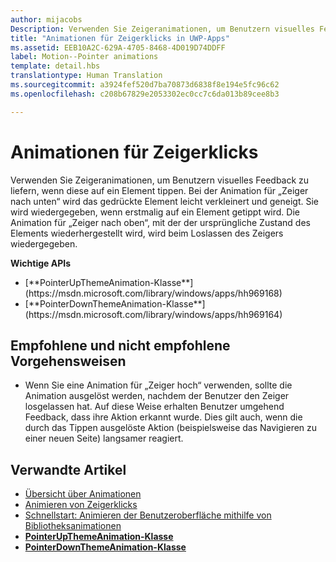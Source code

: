 ```yaml
---
author: mijacobs
Description: Verwenden Sie Zeigeranimationen, um Benutzern visuelles Feedback zu liefern, wenn diese auf ein Element tippen.
title: "Animationen für Zeigerklicks in UWP-Apps"
ms.assetid: EEB10A2C-629A-4705-8468-4D019D74DDFF
label: Motion--Pointer animations
template: detail.hbs
translationtype: Human Translation
ms.sourcegitcommit: a3924fef520d7ba70873d6838f8e194e5fc96c62
ms.openlocfilehash: c208b67829e2053302ec0cc7c6da013b89cee8b3

---
```


# <a name="pointer-click-animations"></a>Animationen für Zeigerklicks

<link rel="stylesheet" href="https://az835927.vo.msecnd.net/sites/uwp/Resources/css/custom.css">

Verwenden Sie Zeigeranimationen, um Benutzern visuelles Feedback zu liefern, wenn diese auf ein Element tippen. Bei der Animation für „Zeiger nach unten“ wird das gedrückte Element leicht verkleinert und geneigt. Sie wird wiedergegeben, wenn erstmalig auf ein Element getippt wird. Die Animation für „Zeiger nach oben“, mit der der ursprüngliche Zustand des Elements wiederhergestellt wird, wird beim Loslassen des Zeigers wiedergegeben.


<div class="important-apis" >
<b>Wichtige APIs</b><br/>
<ul>
<li>[**PointerUpThemeAnimation-Klasse**](https://msdn.microsoft.com/library/windows/apps/hh969168)</li>
<li>[**PointerDownThemeAnimation-Klasse**](https://msdn.microsoft.com/library/windows/apps/hh969164)</li>
</ul>
</div>


## <a name="dos-and-donts"></a>Empfohlene und nicht empfohlene Vorgehensweisen

-   Wenn Sie eine Animation für „Zeiger hoch“ verwenden, sollte die Animation ausgelöst werden, nachdem der Benutzer den Zeiger losgelassen hat. Auf diese Weise erhalten Benutzer umgehend Feedback, dass ihre Aktion erkannt wurde. Dies gilt auch, wenn die durch das Tippen ausgelöste Aktion (beispielsweise das Navigieren zu einer neuen Seite) langsamer reagiert.

## <a name="related-articles"></a>Verwandte Artikel

* [Übersicht über Animationen](https://msdn.microsoft.com/library/windows/apps/mt187350)
* [Animieren von Zeigerklicks](https://msdn.microsoft.com/library/windows/apps/xaml/jj649432)
* [Schnellstart: Animieren der Benutzeroberfläche mithilfe von Bibliotheksanimationen](https://msdn.microsoft.com/library/windows/apps/xaml/hh452703)
* [**PointerUpThemeAnimation-Klasse**](https://msdn.microsoft.com/library/windows/apps/hh969168)
* [**PointerDownThemeAnimation-Klasse**](https://msdn.microsoft.com/library/windows/apps/hh969164)

 

 







<!--HONumber=Dec16_HO2-->


